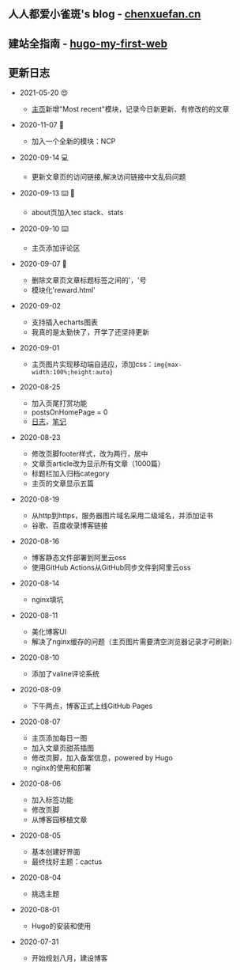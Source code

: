 ## 人人都爱小雀斑's blog - [chenxuefan.cn](https://chenxuefan.cn)
## 建站全指南 - [hugo-my-first-web](https://chenxuefan.cn/posts/2020/8/hugo-my-first-web/)
## 更新日志
+ 2021-05-20 😍
  + [主页](https://billie52707.cn/)新增"Most recent"模块，记录今日新更新、有修改的的文章
+ 2020-11-07 🏃
  + 加入一个全新的模块：NCP
+ 2020-09-14 💻
  + 更新文章页的访问链接,解决访问链接中文乱码问题
+ 2020-09-13 ⌨️ 🎨
  + about页加入tec stack、stats
+ 2020-09-10 ⌨️
  + 主页添加评论区
+ 2020-09-07 👮
  + 删除文章页文章标题标签之间的'，'号
  + 模块化'reward.html'
+ 2020-09-02
  + 支持插入echarts图表
  + 我真的是太勤快了，开学了还坚持更新
+ 2020-09-01
  - 主页图片实现移动端自适应，添加css：`img{max-width:100%;height:auto} `
+ 2020-08-25
  + 加入页尾打赏功能
  + postsOnHomePage = 0
  + [日志](https://billie52707.cn/diary/)，[笔记](https://billie52707.cn/note/)
+ 2020-08-23
  + 修改页脚footer样式，改为两行，居中
  + 文章页article改为显示所有文章（1000篇）
  + 标题栏加入归档category
  + 主页的文章显示五篇
+ 2020-08-19
  + 从http到https，服务器图片域名采用二级域名，并添加证书
  + 谷歌、百度收录博客链接
+ 2020-08-16
  + 博客静态文件部署到阿里云oss
  + 使用GitHub Actions从GitHub同步文件到阿里云oss
+ 2020-08-14
  
  + nginx填坑
+ 2020-08-11
  + 美化博客UI
  + 解决了nginx缓存的问题（主页图片需要清空浏览器记录才可刷新）
+ 2020-08-10
  
  + 添加了valine评论系统
+ 2020-08-09
  
  + 下午两点，博客正式上线GitHub Pages
+ 2020-08-07
  + 主页添加每日一图
  + 加入文章页甜茶插图
  + 修改页脚，加入备案信息，powered by Hugo
  + nginx的使用和部署
+ 2020-08-06
  + 加入标签功能
  + 修改页脚
  + 从博客园移植文章
+ 2020-08-05
  + 基本创建好界面
  + 最终找好主题：cactus
+ 2020-08-04
  
  + 挑选主题
+ 2020-08-01
  
  + Hugo的安装和使用
+ 2020-07-31
  
  + 开始规划八月，建设博客
